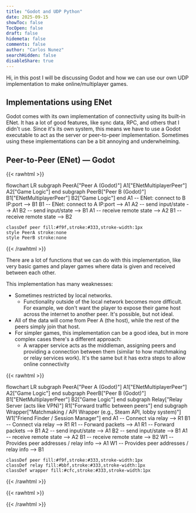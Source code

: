 ```yaml
---
title: "Godot and UDP Python"
date: 2025-09-15
showToc: false
TocOpen: false
draft: false
hidemeta: false
comments: false
author: "Carlos Nunez"
searchHidden: false
disableShare: true
---
```


Hi, in this post I will be discussing Godot and how we can use our own UDP implementation to make online/multiplayer games.

## Implementations using ENet

Godot comes with its own implementation of connectivity using its built-in ENet. It has a lot of good features, like sync data, RPC, and others that I didn't use. Since it's its own system, this means we have to use a Godot executable to act as the server or peer-to-peer implementation. Sometimes using these implementations can be a bit annoying and underwhelming.

## Peer-to-Peer (ENet) — Godot

{{< rawhtml >}}
<div class="mermaid">
flowchart LR
    subgraph PeerA["Peer A (Godot)"]
        A1["ENetMultiplayerPeer"]
        A2["Game Logic"]
    end
    subgraph PeerB["Peer B (Godot)"]
        B1["ENetMultiplayerPeer"]
        B2["Game Logic"]
    end
    A1 -- ENet: connect to B IP:port --> B1
    B1 -- ENet: connect to A IP:port --> A1
    A2 -- send input/state --> A1
    B2 -- send input/state --> B1
    A1 -- receive remote state --> A2
    B1 -- receive remote state --> B2

    classDef peer fill:#f9f,stroke:#333,stroke-width:1px
    style PeerA stroke:none
    style PeerB stroke:none
</div>
{{< /rawhtml >}}

There are a lot of functions that we can do with this implementation, like very basic games and player games where data is given and received between each other.

This implementation has many weaknesses:

- Sometimes restricted by local networks.
  - Functionality outside of the local network becomes more difficult. For example, we don't want the player to expose their game host across the internet to another peer. It's possible, but not ideal.
- All of the data will come from Peer A (the host), while the rest of the peers simply join that host.
- For simpler games, this implementation can be a good idea, but in more complex cases there's a different approach:
  - A wrapper service acts as the middleman, assigning peers and providing a connection between them (similar to how matchmaking or relay services work). It's the same but it has extra steps to allow online connectivity

{{< rawhtml >}}
<div class="mermaid">
flowchart LR
    subgraph PeerA["Peer A (Godot)"]
        A1["ENetMultiplayerPeer"]
        A2["Game Logic"]
    end
    subgraph PeerB["Peer B (Godot)"]
        B1["ENetMultiplayerPeer"]
        B2["Game Logic"]
    end
    subgraph Relay["Relay Server (acts like VPN)"]
        R1["Forward traffic between peers"]
    end
    subgraph Wrapper["Matchmaking / API Wrapper (e.g., Steam API, lobby system)"]
        W1["Friend Finder / Session Manager"]
    end
    A1 -- Connect via relay --> R1
    B1 -- Connect via relay --> R1
    R1 -- Forward packets --> A1
    R1 -- Forward packets --> B1
    A2 -- send input/state --> A1
    B2 -- send input/state --> B1
    A1 -- receive remote state --> A2
    B1 -- receive remote state --> B2
    W1 -- Provides peer addresses / relay info --> A1
    W1 -- Provides peer addresses / relay info --> B1

    classDef peer fill:#f9f,stroke:#333,stroke-width:1px
    classDef relay fill:#bbf,stroke:#333,stroke-width:1px
    classDef wrapper fill:#cfc,stroke:#333,stroke-width:1px
</div>
{{< /rawhtml >}}

{{< rawhtml >}}
<style>
/* Light mode (default) */
.mermaid .node rect,
.mermaid .node circle,
.mermaid .node ellipse,
.mermaid .node polygon,
.mermaid .node path {
    stroke: #333 !important;
}

.mermaid .edgePath .path,
.mermaid .flowchart-link {
    stroke: #333 !important;
}

.mermaid .edgeLabel {
    color: #333 !important;
}

.mermaid .label {
    color: #333 !important;
}

/* Dark mode */
.dark .mermaid .node rect,
.dark .mermaid .node circle,
.dark .mermaid .node ellipse,
.dark .mermaid .node polygon,
.dark .mermaid .node path {
    stroke: #fff !important;
    fill: transparent !important;
}

.dark .mermaid .edgePath .path,
.dark .mermaid .flowchart-link {
    stroke: #fff !important;
}

/* Edge labels - text on lines needs background */
.dark .mermaid .edgeLabel {
    color: #fff !important;
    background-color: #444 !important;
    padding: 2px 4px !important;
    border-radius: 3px !important;
}

.dark .mermaid .edgeLabel span {
    color: #fff !important;
}

.dark .mermaid .edgeLabel rect {
    fill: #444 !important;
}

/* All text should be white */
.dark .mermaid .label {
    color: #fff !important;
    fill: #fff !important;
}

.dark .mermaid text {
    fill: #fff !important;
}

.dark .mermaid .nodeLabel {
    color: #fff !important;
}

.dark .mermaid .cluster rect {
    stroke: #fff !important;
    fill: transparent !important;
}

.dark .mermaid .cluster text {
    fill: #fff !important;
}

.dark .mermaid .cluster-label {
    background-color: transparent !important;
}

.dark .mermaid g.classGroup rect {
    fill: transparent !important;
}

.dark .mermaid .node .label {
    background-color: transparent !important;
}

/* Make diagrams clickable */
.mermaid {
    cursor: pointer;
    transition: opacity 0.2s;
}

.mermaid:hover {
    opacity: 0.9;
}

/* Modal styles */
.diagram-modal {
    display: none;
    position: fixed;
    z-index: 9999;
    left: 0;
    top: 0;
    width: 100%;
    height: 100%;
    background-color: rgba(0, 0, 0, 0.9);
    cursor: zoom-out;
}

.diagram-modal.active {
    display: flex;
    align-items: center;
    justify-content: center;
}

.diagram-modal-content {
    width: 100vw;
    height: 100svh;
    height: 100vh;
    overflow: auto;
    background: white;
    padding: 0;
    border-radius: 0;
    position: relative;
    box-sizing: border-box;
}

.dark .diagram-modal-content {
    background: #1a1a1a;
}

.diagram-modal-close {
    position: absolute;
    top: 15px;
    right: 15px;
    font-size: 35px;
    font-weight: bold;
    color: #999;
    cursor: pointer;
    background: none;
    border: none;
    padding: 0;
    width: 45px;
    height: 45px;
    display: flex;
    align-items: center;
    justify-content: center;
    border-radius: 50%;
    transition: background 0.2s;
    z-index: 10000;
}

.diagram-modal-close:hover {
    background: rgba(0, 0, 0, 0.1);
}

.dark .diagram-modal-close:hover {
    background: rgba(255, 255, 255, 0.1);
}

/* Responsive enlargement in modal: fit diagram to viewport */

.diagram-modal .mermaid {
    margin: 0;
    max-width: none;
}

.diagram-modal .mermaid svg {
    display: block;
    max-width: 100%;
    max-height: 100%;
    width: auto;
    height: auto;
}

#modalDiagramContainer {
    display: flex;
    align-items: center;
    justify-content: center;
    width: 100%;
    height: 100%;
}
</style>

<!-- Modal HTML -->
<div id="diagramModal" class="diagram-modal">
    <div class="diagram-modal-content">
        <button class="diagram-modal-close">&times;</button>
        <div id="modalDiagramContainer"></div>
    </div>
</div>

<script type="module">
import mermaid from 'https://cdn.jsdelivr.net/npm/mermaid@10/dist/mermaid.esm.min.mjs';

function initMermaid() {
    const isDark = document.documentElement.classList.contains('dark');
    
    mermaid.initialize({
        startOnLoad: true,
        theme: isDark ? 'dark' : 'default',
        flowchart: {
            curve: 'basis'
        }
    });
    
    // After mermaid initializes, add click handlers
    setTimeout(() => {
        addDiagramClickHandlers();
    }, 500);
}

function addDiagramClickHandlers() {
    const diagrams = document.querySelectorAll('.mermaid');
    const modal = document.getElementById('diagramModal');
    const modalContainer = document.getElementById('modalDiagramContainer');
    const closeBtn = modal.querySelector('.diagram-modal-close');
    
    diagrams.forEach((diagram, index) => {
        diagram.style.cursor = 'pointer';
        diagram.title = 'Click to enlarge';
        
        diagram.addEventListener('click', function(e) {
            e.stopPropagation();
            // Clone the diagram
            const clonedDiagram = diagram.cloneNode(true);
            modalContainer.innerHTML = '';
            modalContainer.appendChild(clonedDiagram);
            modal.classList.add('active');
        });
    });
    
    // Close modal when clicking close button
    closeBtn?.addEventListener('click', function(e) {
        e.stopPropagation();
        modal.classList.remove('active');
    });
    
    // Close modal when clicking outside (overlay only)
    modal?.addEventListener('click', function(e) {
        if (e.target === modal) {
            modal.classList.remove('active');
        }
    });

    // Prevent clicks inside the content from bubbling to the overlay
    modal.querySelector('.diagram-modal-content')?.addEventListener('click', function(e) {
        e.stopPropagation();
    });
    
    // Close modal with Escape key
    document.addEventListener('keydown', function(e) {
        if (e.key === 'Escape' && modal.classList.contains('active')) {
            modal.classList.remove('active');
        }
    });
}

// Initialize on load
initMermaid();

// Watch for theme toggle button clicks
document.getElementById('theme-toggle')?.addEventListener('click', () => {
    setTimeout(() => {
        location.reload();
    }, 10);
});
</script>
{{< /rawhtml >}}
